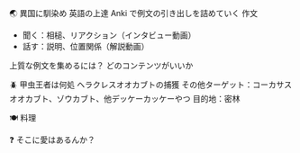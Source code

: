 🌏 異国に馴染め
英語の上達
Anki で例文の引き出しを詰めていく
作文

- 聞く：相槌、リアクション（インタビュー動画）
- 話す：説明、位置関係（解説動画）

上質な例文を集めるには？
どのコンテンツがいいか



🪲 甲虫王者は何処
ヘラクレスオオカブトの捕獲
その他ターゲット：コーカサスオオカブト、ゾウカブト、他デッケーカッケーやつ
目的地：密林


🍽️ 料理


❓ そこに愛はあるんか？

